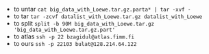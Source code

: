 * to untar `cat big_data_with_Loewe.tar.gz.parta* | tar -xvf -`
* to tar `tar -zcvf datalist_with_Loewe.tar.gz datalist_with_Loewe`
* to split `split -b 90M big_data_with_Loewe.tar.gz 'big_data_with_Loewe.tar.gz.part'`
* to atlas `ssh -p 22 bzagidul@atlas.fimm.fi`
* to ours `ssh -p 22103 bulat@128.214.64.122`
